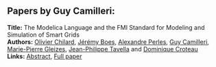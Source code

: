 <h2>Papers by Guy Camilleri:</h2>
<p>
<b>Title:</b> The Modelica Language and the FMI Standard for Modeling and Simulation of Smart Grids<br />
<b>Authors:</b> <a href="../authors/author_50.html">Olivier Chilard</a>, <a href="../authors/author_32.html">Jérémy Boes</a>, <a href="../authors/author_233.html">Alexandre Perles</a>, <a href="../authors/author_42.html">Guy Camilleri</a>, <a href="../authors/author_110.html">Marie-Pierre Gleizes</a>, <a href="../authors/author_301.html">Jean-Philippe Tavella</a> and <a href="../authors/author_58.html">Dominique Croteau</a><br />
<b>Links:</b> <a href="../abstracts/abstract_20.pdf">Abstract</a>, <a href="../submissions/ecp15118189_ChilardBoesPerlesCamilleriGleizesTavellaCroteau.pdf">Full paper</a>
</p>